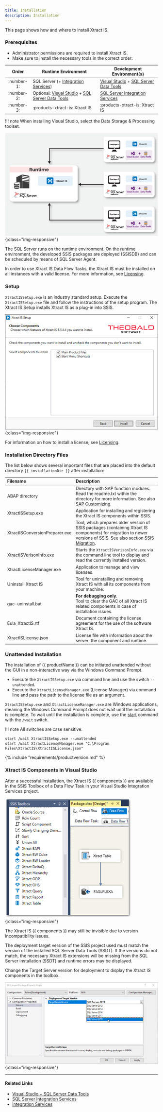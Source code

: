 ```yaml
---
title: Installation
description: Installation
---
```


This page shows how and where to install Xtract IS. 

### Prerequisites

- Administrator permissions are required to install Xtract IS.
- Make sure to install the necessary tools in the correct order:

| Order | Runtime Environment | Development Environment(s) |
|:-------------:|-------------|--------------|
| :number-1: | SQL Server (+ [Integration Services](https://learn.microsoft.com/en-us/sql/integration-services/install-windows/install-integration-services?view=sql-server-ver16#install-integration-services)) | [Visual Studio](https://visualstudio.microsoft.com/downloads) + [SQL Server Data Tools](https://learn.microsoft.com/en-us/sql/ssdt/download-sql-server-data-tools-ssdt?view=sql-server-ver16) |
| :number-2: | Optional: [Visual Studio](https://visualstudio.microsoft.com/downloads) + [SQL Server Data Tools](https://learn.microsoft.com/en-us/sql/ssdt/download-sql-server-data-tools-ssdt?view=sql-server-ver16) | [SQL Server Integration Services](https://marketplace.visualstudio.com/items?itemName=SSIS.MicrosoftDataToolsIntegrationServices) |
| :number-3: | :products-xtract-is: Xtract IS | :products-xtract-is: Xtract IS |


!!! note
	When installing Visual Studio, select the Data Storage & Processing toolset.
	

![xis_client_server_generell](../../assets/images/xis/documentation/setup/client_server_architektur_xis_generell.png){:class="img-responsive"}

The SQL Server runs on the runtime environment. 
On the runtime environment, the developed SSIS packages are deployed (SSISDB) and can be scheduled by means of SQL Server Agent. 

In order to use Xtract IS Data Flow Tasks, the Xtract IS must be installed on all instances with a valid license. 
For more information, see [Licensing](license.md#install-the-xtract-is-license).

### Setup

`XtractISSetup.exe` is an industry standard setup. 
Execute the `XtractISSetup.exe` file and follow the instructions of the setup program.
The Xtract IS Setup installs Xtract IS as a plug-in into SSIS.

![XIS_Setup](../../assets/images/xis/documentation/setup/xis_setup-exe.png){:class="img-responsive"}

For information on how to install a license, see [Licensing](license.md#install-the-xtract-is-license).

### Installation Directory Files

The list below shows several important files that are placed into the default directory `{{ installationDir }}` after installation:

|Filename | Description |
|:----|:---|
| ABAP directory | Directory with SAP function modules. Read the readme.txt within the directory for more information. See also [SAP Customizing](../setup-in-sap/index.md). |
| XtractISSetup.exe | Application for installing and registering the Xtract IS components within SSIS.|
| XtractISConversionPreparer.exe| Tool, which prepares older version of SSIS packages (containing Xtract IS components) for migration to newer versions of SSIS. See also section [SSIS Migration](ssis-migration.md).|
| XtractISVerisonInfo.exe | Starts the `XtractISVerisonInfo.exe` via the command line tool to display and read the currently installed version.|
| XtractLicenseManager.exe | Application to manage and view licenses.|
| Uninstall Xtract IS| Tool for uninstalling and removing Xtract IS with all its components from your machine. |
| gac-uninstall.bat | **For debugging only**. <br>Tool to clear the GAC of all Xtract IS related components in case of installation issues.|
| Eula_XtractIS.rtf | Document containing the license agreement for the use of the software Xtract IS.|
| XtractISLicense.json | License file with information about the server, the component and runtime. |


### Unattended Installation

The installation of {{ productName }} can be initiated unattended without the GUI in a non-interactive way via the Windows Command Prompt.

- Execute the `XtractISSetup.exe` via command line and use the switch `--unattended`. 
- Execute the `XtractLicenseManager.exe` (License Manager) via command line and pass the path to the license file as an argument. 

`XtractISSetup.exe` and `XtractLicenseManager.exe` are Windows applications, meaning the Windows Command Prompt does not wait until the installation is complete. 
To wait until the installation is complete, use the [start](https://docs.microsoft.com/en-us/windows-server/administration/windows-commands/start) command with the `/wait` switch. 

!!! note
	All switches are case sensitive.

``` console
start /wait XtractISSetup.exe --unattended
start /wait XtractLicenseManager.exe "C:\Program Files\XtractIS\XtractISLicense.json"
```


{% include "requirements/productversion.md" %}	


### Xtract IS Components in Visual Studio

After a successful installation, the Xtract IS {{ components }} are available in the SSIS Toolbox of a Data Flow Task in your Visual Studio Integration Services project.

![XIS_SSIS_Toolbox](../../assets/images/xis/documentation/setup/XIS_SSIS_Toolbox.png){:class="img-responsive"}

The Xtract IS {{ components }} may still be invisible due to version incompatibility issues.

The deployment target version of the SSIS project used must match the version of the installed SQL Server Data Tools (SSDT).
If the versions do not match, the necessary Xtract IS extensions will be missing from the SQL Server installation (SSDT) and runtime errors may be displayed. 

Change the Target Server version for deployment to display the Xtract IS components in the toolbox.

![XIS_deployment_target_version_vNext](../../assets/images/xis/documentation/setup/VS_Deployment_Target.png){:class="img-responsive"}


***
#### Related Links
- [Visual Studio + SQL Server Data Tools](https://visualstudio.microsoft.com/free-developer-offers/)
- [SQL Server Integration Services](https://marketplace.visualstudio.com/items?itemName=SSIS.MicrosoftDataToolsIntegrationServices)
- [Integration Services](https://learn.microsoft.com/en-us/sql/integration-services/install-windows/install-integration-services?view=sql-server-ver16#install-integration-services)

